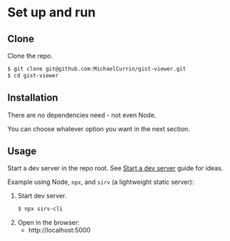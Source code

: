 # Set up and run


## Clone

Clone the repo.

```sh
$ git clone git@github.com:MichaelCurrin/gist-viewer.git
$ cd gist-viewer
```


## Installation

There are no dependencies need - not even Node.

You can choose whatever option you want in the next section.


## Usage

Start a dev server in the repo root. See [Start a dev server](https://gist.github.com/MichaelCurrin/1a6116a4e0918c8468dc7e1a701a5f95) guide for ideas.

Example using Node, `npx`, and `sirv` (a lightweight static server):

1. Start dev server.
    ```sh
    $ npx sirv-cli
    ```
1. Open in the browser:
    - http://localhost:5000
